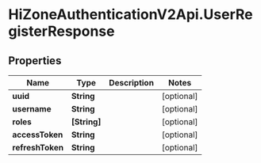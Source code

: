 # HiZoneAuthenticationV2Api.UserRegisterResponse

## Properties

Name | Type | Description | Notes
------------ | ------------- | ------------- | -------------
**uuid** | **String** |  | [optional] 
**username** | **String** |  | [optional] 
**roles** | **[String]** |  | [optional] 
**accessToken** | **String** |  | [optional] 
**refreshToken** | **String** |  | [optional] 


